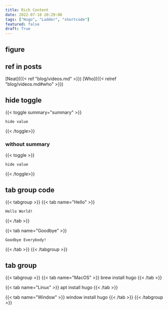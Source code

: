 ```yaml
---
title: Rich Content
date: 2022-07-18 20:29:08
tags: ["Hugo", "Ladder", "shortcode"]
featured: false
draft: True
---
```


<!--more-->

## figure

## ref in posts

[Neat]({{< ref "blog/videos.md" >}})
[Who]({{< relref "blog/videos.md#who" >}})

## hide toggle

{{< toggle summary="summary" >}}

```shell
hide value
```

{{< /toggle>}}

### without summary

{{< toggle >}}

```shell
hide value
```

{{< /toggle>}}

## tab group code

{{< tabgroup >}}
{{< tab name="Hello" >}}

```shell
Hello World!
```

{{< /tab >}}

{{< tab name="Goodbye" >}}

```shell
Goodbye Everybody!
```

{{< /tab >}}
{{< /tabgroup >}}

## tab group

{{< tabgroup >}}
{{< tab name="MacOS" >}}
brew install hugo
{{< /tab >}}

{{< tab name="Linux" >}}
apt install hugo
{{< /tab >}}

{{< tab name="Window" >}}
window install hugo
{{< /tab >}}
{{< /tabgroup >}}
